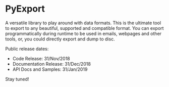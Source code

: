 # PyExport

A versatile library to play around with data formats. This is the ultimate tool to export to any beautiful, supported and compatible format. You can export programmatically during runtime to be used in emails, webpages and other tools, or, you could directly export and dump to disc.

Public release dates:
 - Code Release: 31/Nov/2018
 - Documentation Release: 31/Dec/2018
 - API Docs and Samples: 31/Jan/2019

Stay tuned!
